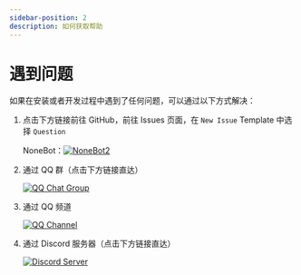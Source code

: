 ```yaml
---
sidebar-position: 2
description: 如何获取帮助
---
```


# 遇到问题

如果在安装或者开发过程中遇到了任何问题，可以通过以下方式解决：

1. 点击下方链接前往 GitHub，前往 Issues 页面，在 `New Issue` Template 中选择 `Question`

   NoneBot：[![NoneBot2](https://img.shields.io/github/stars/nonebot/nonebot2?style=social)](https://github.com/nonebot/nonebot2)

2. 通过 QQ 群（点击下方链接直达）

   [![QQ Chat Group](https://img.shields.io/badge/QQ%E7%BE%A4-768887710-orange?style=social)](https://jq.qq.com/?_wv=1027&k=5OFifDh)

3. 通过 QQ 频道

   [![QQ Channel](https://img.shields.io/badge/QQ%E9%A2%91%E9%81%93-NoneBot-orange?style=social)](https://qun.qq.com/qqweb/qunpro/share?_wv=3&_wwv=128&appChannel=share&inviteCode=7b4a3&appChannel=share&businessType=9&from=246610&biz=ka)

4. 通过 Discord 服务器（点击下方链接直达）

   [![Discord Server](https://discordapp.com/api/guilds/847819937858584596/widget.png?style=shield)](https://discord.gg/VKtE6Gdc4h)
